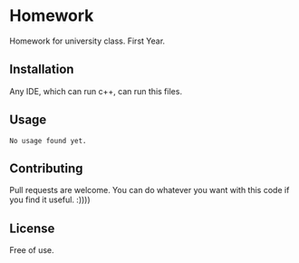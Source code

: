 # Homework

Homework for university class. First Year.

## Installation

Any IDE, which can run c++, can run this files.


## Usage

```
No usage found yet.
```

## Contributing
Pull requests are welcome. You can do whatever you want with this code if you find it useful. :))))

## License
Free of use.
